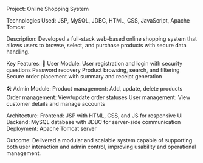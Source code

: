 Project: Online Shopping System

Technologies Used: JSP, MySQL, JDBC, HTML, CSS, JavaScript, Apache Tomcat

Description: Developed a full-stack web-based online shopping system that allows users to browse, select, and purchase products with secure data handling.

Key Features:
🔐 User Module:
User registration and login with security questions
Password recovery
Product browsing, search, and filtering
Secure order placement with summary and receipt generation

🛠️ Admin Module:
Product management: Add, update, delete products
Order management: View/update order statuses
User management: View customer details and manage accounts

Architecture:
Frontend: JSP with HTML, CSS, and JS for responsive UI
Backend: MySQL database with JDBC for server-side communication
Deployment: Apache Tomcat server

Outcome:
Delivered a modular and scalable system capable of supporting both user interaction and admin control, improving usability and operational management.
